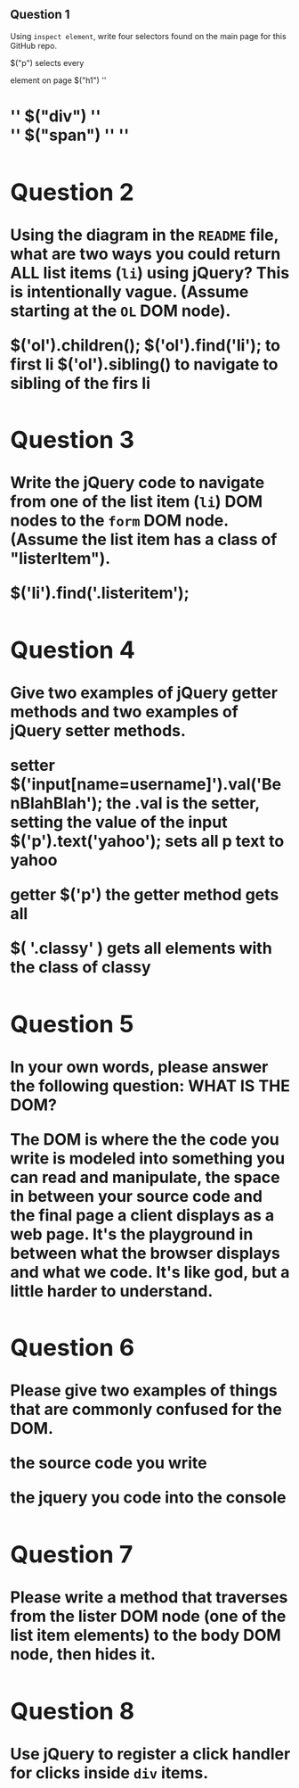 ## Question 1

Using `inspect element`, write four selectors found on the main page for this
GitHub repo.

<!-- your answer starts here -->

$("p") selects every <p> element on page
$("h1") '' <h1> ''
$("div") '' <div> ''
$("span") '' <span> ''




<!-- your answer ends here -->

## Question 2

Using the diagram in the `README` file, what are two ways you could return ALL
list items (`li`) using jQuery? This is intentionally vague. (Assume starting
at the `OL` DOM node).

<!-- your answer starts here -->

$('ol').children();
$('ol').find('li'); to first li
$('ol').sibling() to navigate to sibling of the firs li


<!-- your answer ends here -->

## Question 3

Write the jQuery code to navigate from one of the list item (`li`) DOM nodes to
the `form` DOM node. (Assume the list item has a class of "listerItem").

<!-- your answer starts here -->
$('li').find('.listeritem');

<!-- your answer ends here -->

## Question 4

Give two examples of jQuery getter methods and two examples of jQuery setter
methods.

<!-- your answer starts here -->
setter
$('input[name=username]').val('BenBlahBlah');
the .val is the setter, setting the value of the input
$('p').text('yahoo');
sets all p text to yahoo

getter
$('p')
the getter method gets all <p>
$( '.classy' )
gets all elements with the class of classy


<!-- your answer ends here -->

## Question 5

In your own words, please answer the following question: WHAT IS THE DOM?

<!-- your answer starts here -->

The DOM is where the the code you write is modeled into something you can read and manipulate, the space in between your source code and the final page a client displays as a web page. It's the playground in between what the browser displays and what we code. It's like god, but a little harder to understand.
<!-- your answer ends here -->

## Question 6

Please give two examples of things that are commonly confused for the DOM.

<!-- your answer starts here -->
the source code you write

the jquery you code into the console
<!-- your answer ends here -->

## Question 7

Please write a method that traverses from the lister DOM node (one of the list
item elements) to the body DOM node, then hides it.

<!-- your answer starts here -->

<!-- your answer ends here -->

## Question 8

Use jQuery to register a click handler for clicks inside `div` items.

<!-- your answer starts here -->

<!-- your answer ends here -->
